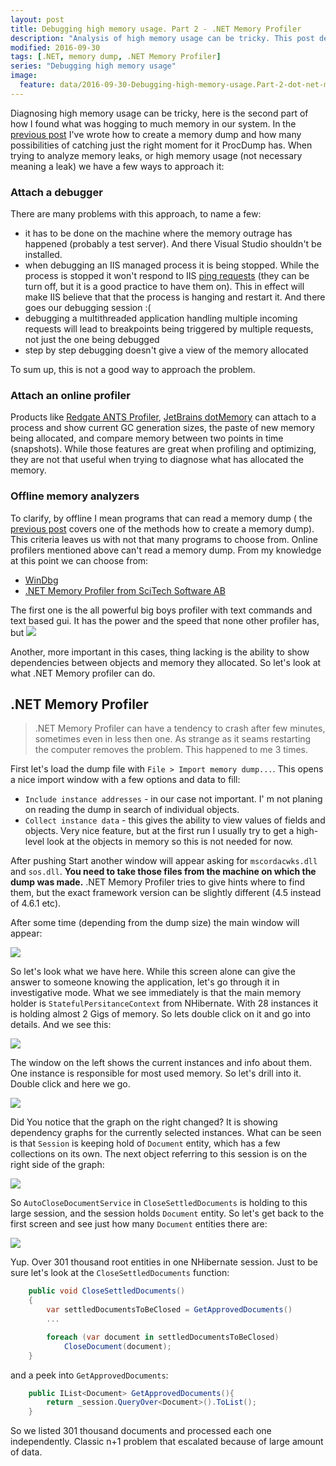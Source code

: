 ```yaml
---
layout: post
title: Debugging high memory usage. Part 2 - .NET Memory Profiler
description: "Analysis of high memory usage can be tricky. This post describes how to analyze a memory dump with .NET Memory Profiler and how to look for the cause why the application is allocating co much memory."
modified: 2016-09-30
tags: [.NET, memory dump, .NET Memory Profiler]
series: "Debugging high memory usage"
image:
  feature: data/2016-09-30-Debugging-high-memory-usage.Part-2-dot-net-memory-profiler/logo.png
---
```


Diagnosing high memory usage can be tricky, here is the second part of how I found what was hogging to much memory in our system.
In the [previous post](/Debugging-high-memory-usage.Part-1-ProcDump/) I've wrote how to create a memory dump and how many possibilities of catching just the right moment for it ProcDump has. 
When trying to analyze memory leaks, or high memory usage (not necessary meaning a leak) we have a few ways to approach it:
<!--MORE-->

### Attach a debugger

There are many problems with this approach, to name a few:

- it has to be done on the machine where the memory outrage has happened (probably a test server). And there Visual Studio shouldn't be installed.
- when debugging an IIS managed process it is being stopped. While the process is stopped it won't respond to IIS [ping requests](https://blogs.msdn.microsoft.com/gaurav/2015/01/16/the-web-server-process-that-was-being-debugged-has-been-terminated-by-internet-information-services-iis-this-can-be-avoided-by-configuring-application-pool-ping-settings-in-iis/) (they can be turn off, but it is a good practice to have them on). This in effect will make IIS believe that that the process is hanging and restart it. And there goes our debugging session :(  
- debugging a multithreaded application handling multiple incoming requests will lead to breakpoints being triggered by multiple requests, not just the one being debugged
- step by step debugging doesn't give a view of the memory allocated 

To sum up, this is not a good way to approach the problem.

### Attach an online profiler
Products like [Redgate ANTS Profiler](http://www.red-gate.com/products/dotnet-development/ants-memory-profiler/), [JetBrains dotMemory](https://www.jetbrains.com/dotmemory/features/) can attach to a process and show current GC generation sizes, the paste of new memory being allocated, and compare memory between two points in time (snapshots). While those features are great when profiling and optimizing, they are not that useful when trying to diagnose what has allocated the memory.

### Offline memory analyzers
To clarify, by offline I mean programs that can read a memory dump ( the [previous post](http://indexoutofrange.com/Debugging-high-memory-usage.Part-1-ProcDump/) covers one of the methods how to create a memory dump). This criteria leaves us with not that many programs to choose from. Online profilers mentioned above can't read a memory dump. From my knowledge at this point we can choose from:

- [WinDbg](https://msdn.microsoft.com/en-us/library/windows/hardware/ff551063(v=vs.85).aspx)
- [.NET Memory Profiler from SciTech Software AB](http://memprofiler.com/) 

The first one is the all powerful big boys profiler with text commands and text based gui. It has the power and the speed that none other profiler has, but
![](/data/2016-09-30-Debugging-high-memory-usage.Part-2-dot-net-memory-profiler/spyderman.jpg)

Another, more important in this cases, thing lacking is the ability to show dependencies between objects and memory they allocated. So let's look at what .NET Memory profiler can do.

## .NET Memory Profiler
> .NET Memory Profiler can have a tendency to crash after few minutes, sometimes even in less then one. As strange as it seams restarting the computer removes the problem. This happened to me 3 times.

First let's load the dump file with `File > Import memory dump...`.
This opens a nice import window with a few options and data to fill:

- `Include instance addresses` - in our case not important. I' m not planing on reading the dump in search of individual objects.  
- `Collect instance data` - this gives the ability to view values of fields and objects. Very nice feature, but at the first run I usually try to get a high-level look at the objects in memory so this is not needed for now.

After pushing Start another window will appear asking for `mscordacwks.dll` and `sos.dll`. **You need to take those files from the machine on which the dump was made.** .NET Memory Profiler tries to give hints where to find them, but the exact framework version can be slightly different (4.5 instead of 4.6.1 etc).

After some time (depending from the dump size) the main window will appear:

![](/data/2016-09-30-Debugging-high-memory-usage.Part-2-dot-net-memory-profiler/MemProfiler_step01.png)

So let's look what we have here. While this screen alone can give the answer to someone knowing the application, let's go through it in investigative mode. What we see immediately is that the main memory holder is `StatefulPersitanceContext` from NHibernate. With 28 instances it is holding almost 2 Gigs of memory.
So lets double click on it and go into details. And we see this:

![](/data/2016-09-30-Debugging-high-memory-usage.Part-2-dot-net-memory-profiler/MemProfiler_step02.png)


The window on the left shows the current instances and info about them. One instance is responsible for most used memory. So let's drill into it. Double click and here we go.

![](/data/2016-09-30-Debugging-high-memory-usage.Part-2-dot-net-memory-profiler/MemProfiler_step03.png)

Did You notice that the graph on the right changed? It is showing dependency graphs for the currently selected instances.
What can be seen is that `Session` is keeping hold of `Document` entity, which has a few collections on its own.
The next object referring to this session is on the right side of the graph:

![](/data/2016-09-30-Debugging-high-memory-usage.Part-2-dot-net-memory-profiler/MemProfiler_step04.png)

So `AutoCloseDocumentService` in `CloseSettledDocuments` is holding to this large session, and the session holds `Document` entity.
So let's get back to the first screen and see just how many `Document` entities there are:

![](/data/2016-09-30-Debugging-high-memory-usage.Part-2-dot-net-memory-profiler/MemProfiler_step05.png)

Yup. Over 301 thousand root entities in one NHibernate session. Just to be sure let's look at the `CloseSettledDocuments` function:

```csharp
    public void CloseSettledDocuments()
    {
        var settledDocumentsToBeClosed = GetApprovedDocuments()
        ...

        foreach (var document in settledDocumentsToBeClosed)
            CloseDocument(document);
    }
```

and a peek into `GetApprovedDocuments`:

```csharp
    public IList<Document> GetApprovedDocuments(){
        return _session.QueryOver<Document>().ToList();
    }
```

So we listed 301 thousand documents and processed each one independently. Classic n+1 problem that escalated because of large amount of data.

